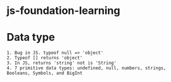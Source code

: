 # js-foundation-learning
# Data type
	1. Bug in JS. typeof null => 'object'
	2. Typeof [] returns 'object'
	3. In JS, returns 'string' not is 'String'
	4. 7 primitive data types: undefined, null, numbers, strings, Booleans, Symbols, and BigInt